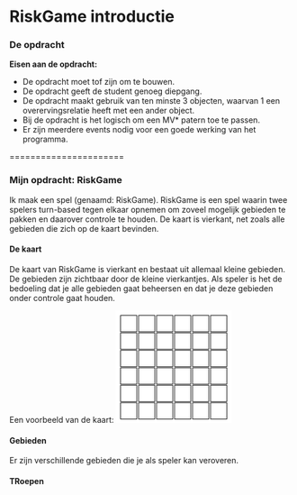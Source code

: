 RiskGame introductie
======================

### De opdracht
**Eisen aan de opdracht:**
- De opdracht moet tof zijn om te bouwen.	
- De opdracht geeft de student genoeg diepgang.	
- De opdracht maakt gebruik van ten minste 3 objecten, waarvan 1 een overervingsrelatie heeft met een ander object.	
- Bij de opdracht is het logisch om een MV* patern toe te passen.	
- Er zijn meerdere events nodig voor een goede werking van het programma.

======================

### Mijn opdracht: RiskGame
Ik maak een spel (genaamd: RiskGame). 
RiskGame is een spel waarin twee spelers turn-based tegen elkaar opnemen om zoveel mogelijk gebieden te pakken en daarover controle te houden.
De kaart is vierkant, net zoals alle gebieden die zich op de kaart bevinden. 

#### De kaart
De kaart van RiskGame is vierkant en bestaat uit allemaal kleine gebieden.
De gebieden zijn zichtbaar door de kleine vierkantjes.
Als speler is het de bedoeling dat je alle gebieden gaat beheersen en dat je deze gebieden onder controle gaat houden.

Een voorbeeld van de kaart:
![kaart Riskgame](https://github.com/SEALdvd/FED01_0846138_RiskGame/blob/master/Overige%20bestanden/res/kaart.png "Kaart RiskGame")

#### Gebieden
Er zijn verschillende gebieden die je als speler kan veroveren.

#### TRoepen